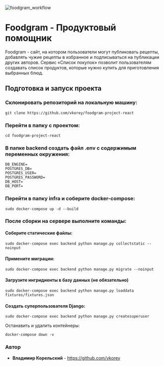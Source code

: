 ![foodgram_workflow](https://github.com/vkorey/foodgram-project-react/actions/workflows/main.yml/badge.svg?branch=master)

# Foodgram - Продуктовый помощник
Foodgram - сайт, на котором пользователи могут публиковать рецепты, добавлять чужие рецепты в избранное и подписываться на публикации других авторов.
Сервис «Список покупок» позволит пользователям создавать список продуктов, которые нужно купить для приготовления выбранных блюд.

## Подготовка и запуск проекта
### Склонировать репозиторий на локальную машину:
```
git clone https://github.com/vkorey/foodgram-project-react
```
### Перейти в папку с проектом:
```
cd foodgram-project-react
```
### В папке **backend** создать файл .env с содержимым переменных окружения:

```
DB_ENGINE=
POSTGRES_DB=
POSTGRES_USER=
POSTGRES_PASSWORD=
DB_HOST=
DB_PORT=
```

### Перейти в папку **infra** и соберите docker-compose:
```
sudo docker-compose up -d --build
```
### После сборки на сервере выполните команды:
#### Соберите статические файлы:
```
sudo docker-compose exec backend python manage.py collectstatic --noinput
```
#### Применитe миграции:
```
sudo docker-compose exec backend python manage.py migrate --noinput
```
#### Загрузите ингридиенты в базу данных (не обязательно)
```
sudo docker-compose exec backend python manage.py loaddata fixtures/fixtures.json
```
#### Создать суперпользователя Django:
```
sudo docker-compose exec backend python manage.py createsuperuser
```
Останавить и удалить контейнеры:
```
docker-compose down -v
```


### Автор
* **Владимир Корельский** - https://github.com/vkorey
